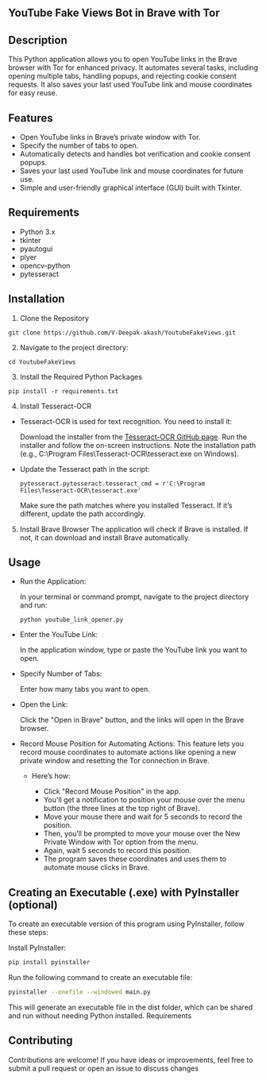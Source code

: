 ## YouTube Fake Views Bot in Brave with Tor
## Description
This Python application allows you to open YouTube links in the Brave browser with Tor for enhanced privacy. It automates several tasks, including opening multiple tabs, handling popups, and rejecting cookie consent requests. It also saves your last used YouTube link and mouse coordinates for easy reuse.

## Features
- Open YouTube links in Brave’s private window with Tor.
- Specify the number of tabs to open.
- Automatically detects and handles bot verification and cookie consent popups.
- Saves your last used YouTube link and mouse coordinates for future use.
- Simple and user-friendly graphical interface (GUI) built with Tkinter.

## Requirements
- Python 3.x
- tkinter
- pyautogui
- plyer
- opencv-python
- pytesseract

## Installation
1. Clone the Repository
  ```
  git clone https://github.com/V-Deepak-akash/YoutubeFakeViews.git
  ```
2. Navigate to the project directory:
  ```
  cd YoutubeFakeViews
  ```
3. Install the Required Python Packages
  ```
  pip install -r requirements.txt
  ```
4. Install Tesseract-OCR
- Tesseract-OCR is used for text recognition. You need to install it:

    Download the installer from the [Tesseract-OCR GitHub page](https://github.com/tesseract-ocr/tesseract).
    Run the installer and follow the on-screen instructions.
    Note the installation path (e.g., C:\Program Files\Tesseract-OCR\tesseract.exe on Windows).
- Update the Tesseract path in the script:

  ```
  pytesseract.pytesseract.tesseract_cmd = r'C:\Program Files\Tesseract-OCR\tesseract.exe'
  ```
    Make sure the path matches where you installed Tesseract. If it’s different, update the path accordingly.

5. Install Brave Browser
The application will check if Brave is installed. If not, it can download and install Brave automatically.

## Usage
- Run the Application:

    In your terminal or command prompt, navigate to the project directory and run:
    ```
    python youtube_link_opener.py
    ```
- Enter the YouTube Link:

    In the application window, type or paste the YouTube link you want to open.

- Specify Number of Tabs:

    Enter how many tabs you want to open.

- Open the Link:

    Click the "Open in Brave" button, and the links will open in the Brave browser.

- Record Mouse Position for Automating Actions:
    This feature lets you record mouse coordinates to automate actions like opening a new private window and resetting the Tor connection 
    in Brave.

  - Here’s how:

    - Click "Record Mouse Position" in the app.
    - You'll get a notification to position your mouse over the menu button (the three lines at the top right of Brave).
    - Move your mouse there and wait for 5 seconds to record the position.
    - Then, you’ll be prompted to move your mouse over the New Private Window with Tor option from the menu.
    - Again, wait 5 seconds to record this position.
    - The program saves these coordinates and uses them to automate mouse clicks in Brave.


## Creating an Executable (.exe) with PyInstaller (optional)
To create an executable version of this program using PyInstaller, follow these steps:

Install PyInstaller:
```bash
pip install pyinstaller
```
Run the following command to create an executable file:
```bash
pyinstaller --onefile --windowed main.py
```
This will generate an executable file in the dist folder, which can be shared and run without needing Python installed.
Requirements

## Contributing
Contributions are welcome! If you have ideas or improvements, feel free to submit a pull request or open an issue to discuss changes
